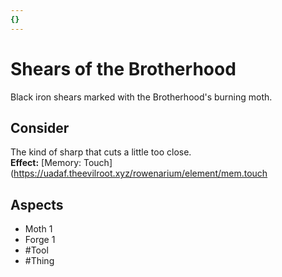 ```yaml
---
{}
---
```

# Shears of the Brotherhood
Black iron shears marked with the Brotherhood's burning moth.
## Consider
The kind of sharp that cuts a little too close.<br>**Effect:** [Memory: Touch](https://uadaf.theevilroot.xyz/rowenarium/element/mem.touch
## Aspects
- Moth 1
- Forge 1
- #Tool 
- #Thing
